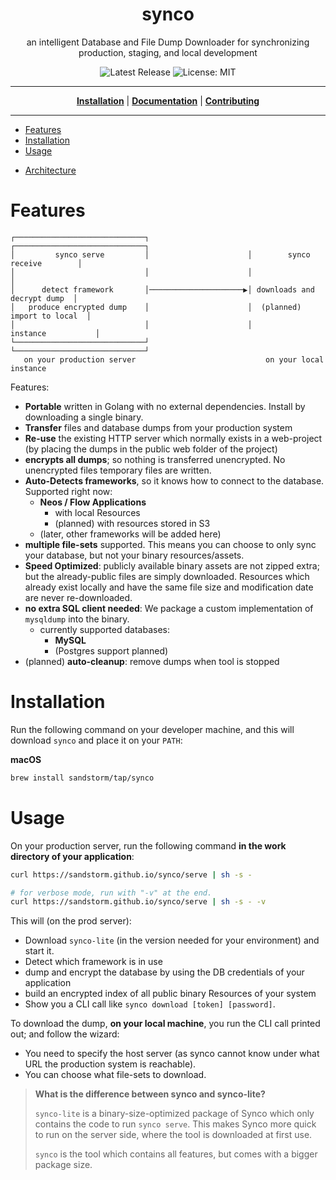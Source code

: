 <h1 align="center">synco</h1>
<p align="center">an intelligent Database and File Dump Downloader for synchronizing production, staging, and local development</p>

<p align="center">

<a style="text-decoration: none" href="https://github.com/sandstorm/synco/releases">
<img src="https://img.shields.io/github/v/release/sandstorm/synco?style=flat-square" alt="Latest Release">
</a>

<a style="text-decoration: none" href="https://opensource.org/licenses/MIT">
<img src="https://img.shields.io/badge/License-MIT-yellow.svg?style=flat-square" alt="License: MIT">
</a>

</p>

----

<p align="center">
<strong><a href="https://sandstorm.github.io/synco/#/installation">Installation</a></strong>
|
<strong><a href="https://sandstorm.github.io/synco/#/docs">Documentation</a></strong>
|
<strong><a href="https://sandstorm.github.io/synco/#/CONTRIBUTING">Contributing</a></strong>
</p>

----

<!-- TOC -->
* [Features](#features)
* [Installation](#installation)
* [Usage](#usage)
<!-- TOC -->
* [Architecture]()

# Features

```text
┌─────────────────────────────┐                      ┌─────────────────────────────┐
│         synco serve         │                      │        synco receive        │
│                             │                      │                             │
│      detect framework       │─────────────────────▶│ downloads and decrypt dump  │
│   produce encrypted dump    │                      │  (planned) import to local  │
│                             │                      │          instance           │
└─────────────────────────────┘                      └─────────────────────────────┘
   on your production server                             on your local instance     
```

Features:

* **Portable** written in Golang with no external dependencies. Install by downloading a single binary.
* **Transfer** files and database dumps from your production system
* **Re-use** the existing HTTP server which normally exists in a web-project (by placing the dumps in the public web folder
  of the project)
* **encrypts all dumps**; so nothing is transferred unencrypted. No unencrypted files temporary files are written.
* **Auto-Detects frameworks**, so it knows how to connect to the database. Supported right now:
  * **Neos / Flow Applications**
    * with local Resources
    * (planned) with resources stored in S3
  * (later, other frameworks will be added here)
* **multiple file-sets** supported. This means you can choose to only sync your database, but not your binary resources/assets.
* **Speed Optimized**: publicly available binary assets are not zipped extra; but the already-public files are simply downloaded.
  Resources which already exist locally and have the same file size and modification date are never re-downloaded.
* **no extra SQL client needed**: We package a custom implementation of `mysqldump` into the binary.
  * currently supported databases:
    * **MySQL**
    * (Postgres support planned)
* (planned) **auto-cleanup**: remove dumps when tool is stopped

# Installation

Run the following command on your developer machine, and this will download `synco` and place it on your `PATH`:

**macOS**
```bash
brew install sandstorm/tap/synco
```

# Usage

On your production server, run the following command **in the work directory of your application**:

```sh
curl https://sandstorm.github.io/synco/serve | sh -s -

# for verbose mode, run with "-v" at the end.
curl https://sandstorm.github.io/synco/serve | sh -s - -v
```

This will (on the prod server):

- Download `synco-lite` (in the version needed for your environment) and start it.
- Detect which framework is in use
- dump and encrypt the database by using the DB credentials of your application
- build an encrypted index of all public binary Resources of your system
- Show you a CLI call like `synco download [token] [password]`.

To download the dump, **on your local machine**, you run the CLI call printed out; and follow the wizard:
- You need to specify the host server (as synco cannot know under what URL the production system is reachable).
- You can choose what file-sets to download.

> **What is the difference between synco and synco-lite?**
>
> `synco-lite` is a binary-size-optimized package of Synco which only contains the code to run `synco serve`.
> This makes Synco more quick to run on the server side, where the tool is downloaded at first use.
>
> `synco` is the tool which contains all features, but comes with a bigger package size.


